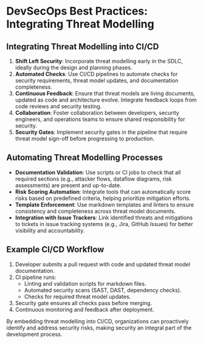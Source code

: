 # DevSecOps Best Practices: Integrating Threat Modelling

## Integrating Threat Modelling into CI/CD

1. **Shift Left Security**: Incorporate threat modelling early in the SDLC, ideally during the design and planning phases.
2. **Automated Checks**: Use CI/CD pipelines to automate checks for security requirements, threat model updates, and documentation completeness.
3. **Continuous Feedback**: Ensure that threat models are living documents, updated as code and architecture evolve. Integrate feedback loops from code reviews and security testing.
4. **Collaboration**: Foster collaboration between developers, security engineers, and operations teams to ensure shared responsibility for security.
5. **Security Gates**: Implement security gates in the pipeline that require threat model sign-off before progressing to production.

## Automating Threat Modelling Processes

- **Documentation Validation**: Use scripts or CI jobs to check that all required sections (e.g., attacker flows, dataflow diagrams, risk assessments) are present and up-to-date.
- **Risk Scoring Automation**: Integrate tools that can automatically score risks based on predefined criteria, helping prioritize mitigation efforts.
- **Template Enforcement**: Use markdown templates and linters to ensure consistency and completeness across threat model documents.
- **Integration with Issue Trackers**: Link identified threats and mitigations to tickets in issue tracking systems (e.g., Jira, GitHub Issues) for better visibility and accountability.

## Example CI/CD Workflow

1. Developer submits a pull request with code and updated threat model documentation.
2. CI pipeline runs:
   - Linting and validation scripts for markdown files.
   - Automated security scans (SAST, DAST, dependency checks).
   - Checks for required threat model updates.
3. Security gate ensures all checks pass before merging.
4. Continuous monitoring and feedback after deployment.

By embedding threat modelling into CI/CD, organizations can proactively identify and address security risks, making security an integral part of the development process. 